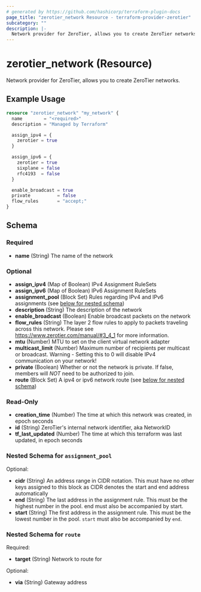 ```yaml
---
# generated by https://github.com/hashicorp/terraform-plugin-docs
page_title: "zerotier_network Resource - terraform-provider-zerotier"
subcategory: ""
description: |-
  Network provider for ZeroTier, allows you to create ZeroTier networks.
---
```


# zerotier_network (Resource)

Network provider for ZeroTier, allows you to create ZeroTier networks.

## Example Usage

```terraform
resource "zerotier_network" "my_network" {
  name        = "<required>"
  description = "Managed by Terraform"

  assign_ipv4 = {
    zerotier = true
  }

  assign_ipv6 = {
    zerotier = true
    sixplane = false
    rfc4193  = false
  }

  enable_broadcast = true
  private          = false
  flow_rules       = "accept;"
}
```

<!-- schema generated by tfplugindocs -->
## Schema

### Required

- **name** (String) The name of the network

### Optional

- **assign_ipv4** (Map of Boolean) IPv4 Assignment RuleSets
- **assign_ipv6** (Map of Boolean) IPv6 Assignment RuleSets
- **assignment_pool** (Block Set) Rules regarding IPv4 and IPv6 assignments (see [below for nested schema](#nestedblock--assignment_pool))
- **description** (String) The description of the network
- **enable_broadcast** (Boolean) Enable broadcast packets on the network
- **flow_rules** (String) The layer 2 flow rules to apply to packets traveling across this network. Please see https://www.zerotier.com/manual/#3_4_1 for more information.
- **mtu** (Number) MTU to set on the client virtual network adapter
- **multicast_limit** (Number) Maximum number of recipients per multicast or broadcast. Warning - Setting this to 0 will disable IPv4 communication on your network!
- **private** (Boolean) Whether or not the network is private.  If false, members will *NOT* need to be authorized to join.
- **route** (Block Set) A ipv4 or ipv6 network route (see [below for nested schema](#nestedblock--route))

### Read-Only

- **creation_time** (Number) The time at which this network was created, in epoch seconds
- **id** (String) ZeroTier's internal network identifier, aka NetworkID
- **tf_last_updated** (Number) The time at which this terraform was last updated, in epoch seconds

<a id="nestedblock--assignment_pool"></a>
### Nested Schema for `assignment_pool`

Optional:

- **cidr** (String) An address range in CIDR notation. This must have no other keys assigned to this block as CIDR denotes the start and end address automatically
- **end** (String) The last address in the assignment rule. This must be the highest number in the pool. end must also be accompanied by start.
- **start** (String) The first address in the assignment rule. This must be the lowest number in the pool. `start` must also be accompanied by `end`.


<a id="nestedblock--route"></a>
### Nested Schema for `route`

Required:

- **target** (String) Network to route for

Optional:

- **via** (String) Gateway address


